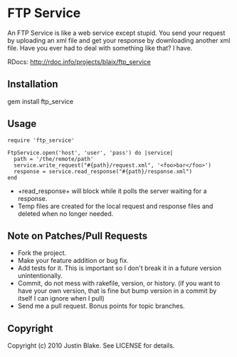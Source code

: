 # FTP Service

An FTP Service is like a web service except stupid. You send your
request by uploading an xml file and get your response by downloading
another xml file. Have you ever had to deal with something like that? I
have.

RDocs: http://rdoc.info/projects/blaix/ftp_service

## Installation
  
  gem install ftp_service
    
## Usage

    require 'ftp_service'
  
    FtpService.open('host', 'user', 'pass') do |service|
      path = '/the/remote/path'
      service.write_request("#{path}/request.xml", '<foo>bar</foo>')
      response = service.read_response("#{path}/response.xml")
    end

* +read_response+ will block while it polls the server waiting for a
  response.
* Temp files are created for the local request and response files and
  deleted when no longer needed.
  
## Note on Patches/Pull Requests
 
* Fork the project.
* Make your feature addition or bug fix.
* Add tests for it. This is important so I don't break it in a
  future version unintentionally.
* Commit, do not mess with rakefile, version, or history. (if you want
  to have your own version, that is fine but bump version in a commit by
  itself I can ignore when I pull)
* Send me a pull request. Bonus points for topic branches.

## Copyright

Copyright (c) 2010 Justin Blake. See LICENSE for details.
